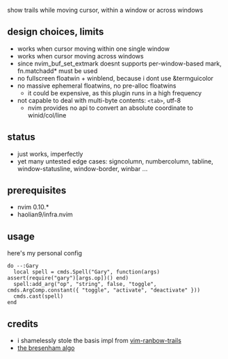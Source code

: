show trails while moving cursor, within a window or across windows

## design choices, limits
* works when cursor moving within one single window
* works when cursor moving across windows
* since nvim_buf_set_extmark doesnt supports per-window-based mark, fn.matchadd* must be used
* no fullscreen floatwin + winblend, because i dont use &termguicolor
* no massive ephemeral floatwins, no pre-alloc floatwins
  * it could be expensive, as this plugin runs in a high frequency
* not capable to deal with multi-byte contents: `<tab>`, utf-8
  * nvim provides no api to convert an absolute coordinate to winid/col/line

## status
* just works, imperfectly
* yet many untested edge cases: signcolumn, numbercolumn, tabline, window-statusline, window-border, winbar ...

## prerequisites
* nvim 0.10.*
* haolian9/infra.nvim

## usage
here's my personal config
```
do --:Gary
  local spell = cmds.Spell("Gary", function(args) assert(require("gary")[args.op])() end)
  spell:add_arg("op", "string", false, "toggle", cmds.ArgComp.constant({ "toggle", "activate", "deactivate" }))
  cmds.cast(spell)
end
```

## credits
* i shamelessly stole the basis impl from [vim-ranbow-trails](https://github.com/sedm0784/vim-rainbow-trails)
* [the bresenham algo](https://github.com/kikito/bresenham.lua)
